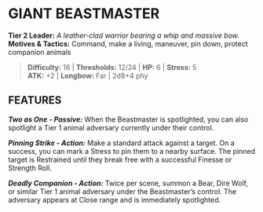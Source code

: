 # GIANT BEASTMASTER

**Tier 2 Leader:** *A leather-clad warrior bearing a whip and massive bow.*  
**Motives & Tactics:** Command, make a living, maneuver, pin down, protect companion animals

> **Difficulty:** 16 | **Thresholds:** 12/24 | **HP:** 6 | **Stress:** 5  
> **ATK:** +2 | **Longbow:** Far | 2d8+4 phy  

## FEATURES

***Two as One - Passive:*** When the Beastmaster is spotlighted, you can also spotlight a Tier 1 animal adversary currently under their control.

***Pinning Strike - Action:*** Make a standard attack against a target. On a success, you can mark a Stress to pin them to a nearby surface. The pinned target is Restrained until they break free with a successful Finesse or Strength Roll.

***Deadly Companion - Action:*** Twice per scene, summon a Bear, Dire Wolf, or similar Tier 1 animal adversary under the Beastmaster’s control. The adversary appears at Close range and is immediately spotlighted.
